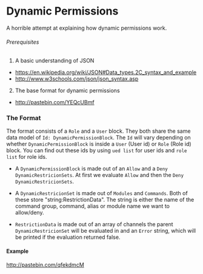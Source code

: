 # Dynamic Permissions
A horrible attempt at explaining how dynamic permissions work.

###### Prerequisites
1) A basic understanding of JSON
  * https://en.wikipedia.org/wiki/JSON#Data_types.2C_syntax_and_example
  * http://www.w3schools.com/json/json_syntax.asp
  
2) The base format for dynamic permissions
  * http://pastebin.com/YEQcUBmf
  
### The Format
The format consists of a `Role` and a `User` block. They both share the same data model of `Id: DynamicPermissionBlock`. The `Id` will vary depending on whether `DynamicPermissionBlock` is inside a `User` (User id) or `Role` (Role id) block. You can find out these ids by using `ued list` for user ids and `role list` for role ids.

* A `DynamicPermissionBlock` is made out of an `Allow` and a `Deny` `DynamicRestricionSets`. At first we evaluate `Allow` and then the `Deny` `DynamicRestricionSets`.

* A `DynamicRestricionSet` is made out of `Modules` and `Commands`. Both of these store "string:RestrictionData". The string is either the name of the command group, command, alias or module name we want to allow/deny.

* `RestrictionData` is made out of an array of channels the parent `DynamicRestricionSet` will be evaluated in and an `Error` string, which will be printed if the evaluation returned false.


#### Example
http://pastebin.com/qfekdmcM